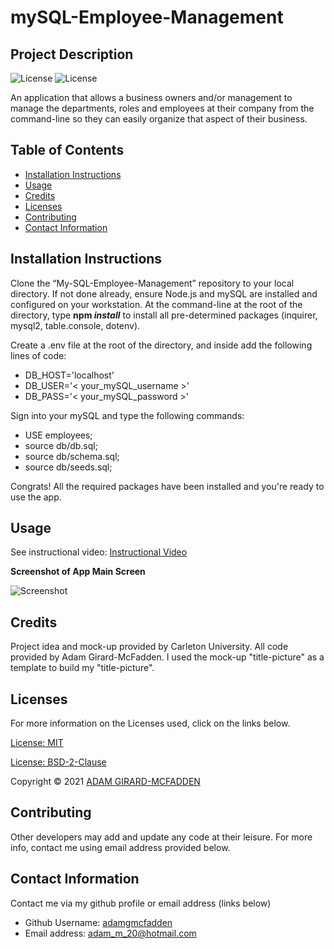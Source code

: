 # mySQL-Employee-Management

## Project Description

![License](https://img.shields.io/badge/License-MIT-blue.svg "License Badge")
![License](https://img.shields.io/badge/License-BSD%202--Clause-orange.svg "License Badge")

An application that allows a business owners and/or management to manage the departments, roles and employees at their company from the command-line so they can easily organize that aspect of their business.

## Table of Contents
- [Installation Instructions](#installation-instructions)
- [Usage](#usage)
- [Credits](#credits)
- [Licenses](#licenses)
- [Contributing](#contributing)
- [Contact Information](#contact-information)

## Installation Instructions

Clone the “My-SQL-Employee-Management” repository to your local directory. If not done already, ensure Node.js and mySQL are installed and configured on your workstation. At the command-line at the root of the directory, type **npm _install_** to install all pre-determined packages (inquirer, mysql2, table.console, dotenv). 

Create a .env file at the root of the directory, and inside add the following lines of code:
- DB_HOST='localhost'
- DB_USER='< your_mySQL_username >'
- DB_PASS='< your_mySQL_password >'

Sign into your mySQL and type the following commands:
- USE employees;
- source db/db.sql;
- source db/schema.sql;
- source db/seeds.sql;

Congrats! All the required packages have been installed and you're ready to use the app. 

## Usage

See instructional video: [Instructional Video](https://drive.google.com/file/d/1KlE_hbW022qqS7Rj9GLNL1_vI9MVx_ZY/view) 

**Screenshot of App Main Screen**

![Screenshot](https://user-images.githubusercontent.com/83710803/129384374-e16b4bc2-88bd-4501-9a33-53279e847832.png)

## Credits

Project idea and mock-up provided by Carleton University. All code provided by Adam Girard-McFadden. I used the mock-up "title-picture" as 
a template to build my "title-picture". 

## Licenses

For more information on the Licenses used, click on the links below.

[License: MIT](https://choosealicense.com/licenses/mit/)

[License: BSD-2-Clause](https://opensource.org/licenses/BSD-2-Clause)

Copyright © 2021 [ADAM GIRARD-MCFADDEN](https://github.com/adamgmcfadden)

## Contributing

Other developers may add and update any code at their leisure. For more info, contact me using email address provided below.

## Contact Information

Contact me via my github profile or email address (links below)

- Github Username: [adamgmcfadden](https://github.com/adamgmcfadden)
- Email address: adam_m_20@hotmail.com
